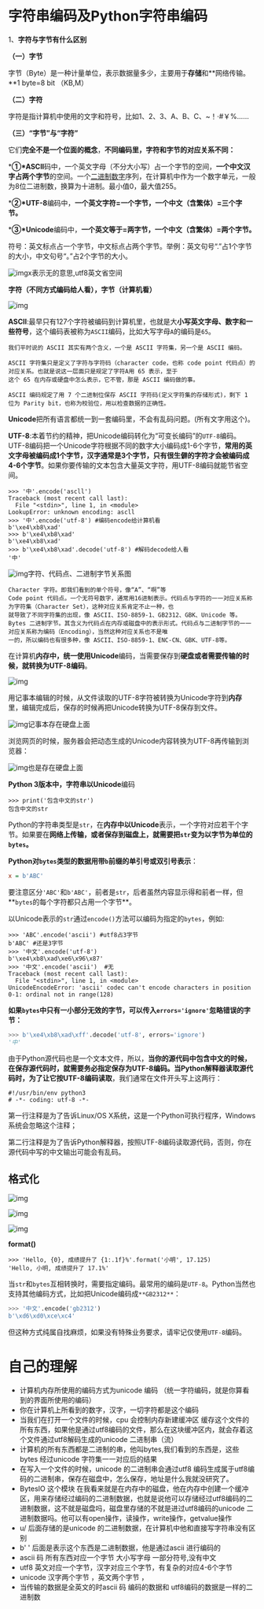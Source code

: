 # 字符串编码及Python字符串编码

1、**字符与字节有什么区别**

**（一）字节**

字节（Byte）是一种计量单位，表示数据量多少，主要用于**存储**和**网络传输。**1 byte=8 bit （KB,M）

**（二）字符**

字符是指计算机中使用的文字和符号，比如1、2、3、A、B、C、~！·#￥%……

**（三）“字节”与“字符”**

它们**完全不是一个位面的概念**，**不同编码里，字符和字节的对应关系不同：**

***①\*ASCII**码中，一个英文字母（不分大小写）占一个字节的空间，**一个中文汉字占两个字节**的空间。一个[二进制数字](https://link.zhihu.com/?target=https%3A//www.baidu.com/s%3Fwd%3D%E4%BA%8C%E8%BF%9B%E5%88%B6%E6%95%B0%E5%AD%97%26tn%3D44039180_cpr%26fenlei%3Dmv6quAkxTZn0IZRqIHckPjm4nH00T1YLPANWnW01uH6suhf3nWmk0ZwV5Hcvrjm3rH6sPfKWUMw85HfYnjn4nH6sgvPsT6KdThsqpZwYTjCEQLGCpyw9Uz4Bmy-bIi4WUvYETgN-TLwGUv3EPjRYPjnvPH63nHmLnWRvPHcd)序列，在计算机中作为一个数字单元，一般为8位二进制数，换算为十进制。最小值0，最大值255。

***②\*UTF-8**编码中，**一个英文字符=一个字节，一个中文（含繁体）=三个字节。**

***③\*Unicode**编码中，**一个英文等于=两字节，一个中文（含繁体）=两个字节。**

符号：英文标点占一个字节，中文标点占两个字节。举例：英文句号“.”占1个字节的大小，中文句号“。”占2个字节的大小。

![img](https://pic4.zhimg.com/80/v2-16a22e08872d8372599d8c69afb96f07_720w.png)x表示无的意思,utf8英文省空间

**字符（不同方式编码给人看），字节（计算机看）**

![img](https://pic1.zhimg.com/80/v2-b37b05418af6295dc1753aa9efa5df80_720w.jpg)



**ASCII**:最早只有127个字符被编码到计算机里，也就是大**小写英文字母、数字和一些符号**，这个编码表被称为`ASCII`编码，比如大写字母`A`的编码是`65`。

```text
我们平时说的 ASCII 其实有两个含义，一个是 ASCII 字符集，另一个是 ASCII 编码。

ASCII 字符集只是定义了字符与字符码（character code，也称 code point 代码点）的对应关系。也就是说这一层面只是规定了字符A用 65 表示，至于
这个 65 在内存或硬盘中怎么表示，它不管，那是 ASCII 编码做的事。

ASCII 编码规定了用 7 个二进制位保存 ASCII 字符码(定义字符集的存储形式)，剩下 1 位为 Parity bit，也称为校验位，用以检查数据的正确性。
```

**Unicode**把所有语言都统一到一套编码里，不会有乱码问题。(所有文字用这个)。

**UTF-8**:本着节约的精神，把Unicode编码转化为“可变长编码”的`UTF-8`编码。UTF-8编码把一个Unicode字符根据不同的数字大小编码成1-6个字节，**常用的英文字母被编码成1个字节，汉字通常是3个字节，只有很生僻的字符才会被编码成4-6个字节**。如果你要传输的文本包含大量英文字符，用UTF-8编码就能节省空间。

```text
>>> '中'.encode('ascll')
Traceback (most recent call last):
  File "<stdin>", line 1, in <module>
LookupError: unknown encoding: ascll
>>> '中'.encode('utf-8') #编码encode给计算机看
b'\xe4\xb8\xad'
>>> b'\xe4\xb8\xad'
b'\xe4\xb8\xad'
>>> b'\xe4\xb8\xad'.decode('utf-8') #解码decode给人看
'中'
```

![img](https://pic1.zhimg.com/80/v2-1c6d70377bfaa343f20a8c2d2cdd7f50_720w.jpg)字符、代码点、二进制字节关系图

```text
Character 字符。即我们看到的单个符号，像“A”、“啊”等
Code point 代码点。一个无符号数字，通常用16进制表示。代码点与字符的一一对应关系称为字符集（Character Set），这种对应关系肯定不止一种，也
就导致了不同字符集的出现，像 ASCII、ISO-8859-1、GB2312、GBK、Unicode 等。
Bytes 二进制字节。其含义为代码点在内存或磁盘中的表示形式。代码点与二进制字节的一一对应关系称为编码（Encoding），当然这种对应关系也不是唯
一的，所以编码也有很多种，像 ASCII、ISO-8859-1、ENC-CN、GBK、UTF-8等。
```



在计算机**内存中，统一使用Unicode**编码，当需要保存到**硬盘或者需要传输的时候，就转换为UTF-8编码**。

![img](https://pic1.zhimg.com/80/v2-f1695efc6a0c7e9e9ab6e152937b98f0_720w.jpg)

用记事本编辑的时候，从文件读取的UTF-8字符被转换为Unicode字符到**内存**里，编辑完成后，保存的时候再把Unicode转换为UTF-8保存到文件。

![img](https://pic2.zhimg.com/80/v2-83f38828f1fb4eae4377de56441250dd_720w.jpg)记事本存在硬盘上面

浏览网页的时候，服务器会把动态生成的Unicode内容转换为UTF-8再传输到浏览器：

![img](https://pic2.zhimg.com/80/v2-c58f8fc91ead25575d925c09c2733f39_720w.jpg)也是存在硬盘上面

**Python 3版本中，字符串以Unicode**编码

```text
>>> print('包含中文的str')
包含中文的str
```

Python的字符串类型是`str`，在**内存中以Unicode**表示，一个字符对应若干个字节。如果要在**网络上传输，或者保存到磁盘上，就需要把`str`变为以字节为单位的`bytes`。**

**Python对`bytes`类型的数据用带`b`前缀的单引号或双引号表示**：

```ini
x = b'ABC'
```

要注意区分`'ABC'`和`b'ABC'`，前者是`str`，后者虽然内容显示得和前者一样，但**`bytes`的每个字符都只占用一个字节**。

以Unicode表示的`str`通过`encode()`方法可以编码为指定的`bytes`，例如:

```text
>>> 'ABC'.encode('ascii') #utf8占3字节
b'ABC' #还是3字节
>>> '中文'.encode('utf-8')
b'\xe4\xb8\xad\xe6\x96\x87'
>>> '中文'.encode('ascii')  #无
Traceback (most recent call last):
  File "<stdin>", line 1, in <module>
UnicodeEncodeError: 'ascii' codec can't encode characters in position 0-1: ordinal not in range(128)
```

**如果`bytes`中只有一小部分无效的字节，可以传入`errors='ignore'`忽略错误的字节：**

```python
>>> b'\xe4\xb8\xad\xff'.decode('utf-8', errors='ignore')
'中'
```

由于Python源代码也是一个文本文件，所以，**当你的源代码中包含中文的时候，在保存源代码时，就需要务必指定保存为UTF-8编码。当Python解释器读取源代码时，为了让它按UTF-8编码读取**，我们通常在文件开头写上这两行：

```text
#!/usr/bin/env python3
# -*- coding: utf-8 -*-
```

第一行注释是为了告诉Linux/OS X系统，这是一个Python可执行程序，Windows系统会忽略这个注释；

第二行注释是为了告诉Python解释器，按照UTF-8编码读取源代码，否则，你在源代码中写的中文输出可能会有乱码。

## **格式化**

![img](https://pic1.zhimg.com/80/v2-1e4a922af164c224ce5cf1f35e4053f4_720w.jpg)



![img](https://pic4.zhimg.com/80/v2-9664c43b07fbd5cf223405a6b0fc7c0f_720w.jpg)



![img](https://pic4.zhimg.com/80/v2-04158a81c8f8af6233c6ea507704fd8b_720w.jpg)

**format()**

```text
>>> 'Hello, {0}, 成绩提升了 {1:.1f}%'.format('小明', 17.125)
'Hello, 小明, 成绩提升了 17.1%'
```

当`str`和`bytes`互相转换时，需要指定编码。最常用的编码是`UTF-8`。Python当然也支持其他编码方式，比如把Unicode编码成`**GB2312**`：

```python
>>> '中文'.encode('gb2312')
b'\xd6\xd0\xce\xc4'
```

但这种方式纯属自找麻烦，如果没有特殊业务要求，请牢记仅使用`UTF-8`编码。

# 自己的理解

- 计算机内存所使用的编码方式为unicode 编码 （统一字符编码，就是你算看到的界面所使用的编码）
- 你在计算机上所看到的数字，汉字，一切字符都是这个编码
- 当我们在打开一个文件的时候，cpu 会控制内存新建缓冲区 缓存这个文件的所有东西，如果他是通过utf8编码的文件，那么在这块缓冲区内，就会存着这个文件通过utf8解码生成的unicode 二进制串（流）
- 计算机的所有东西都是二进制的串，他叫bytes,我们看到的东西是，这些bytes 经过unicode 字符集一一对应后的结果
- 在写入一个文件的时候，unicode 的二进制串会通过utf8 编码生成属于utf8编码的二进制串，保存在磁盘中，怎么保存，地址是什么我就没研究了。
- BytesIO 这个模块 在我看来就是在内存中的磁盘，他在内存中创建一个缓冲区，用来存储经过编码的二进制数据，也就是说他可以存储经过utf8编码的二进制数据，这不就是磁盘吗，磁盘里存储的不就是进过utf8编码的unicode 二进制数据吗。他可以有open操作，读操作，write操作，getvalue操作
- u/ 后面存储的是unicode 的二进制数据，在计算机中他和直接写字符串没有区别
- b' ' 后面是表示这个东西是二进制数据，他是通过ascii 进行编码的
- ascii 码 所有东西对应一个字节 大小写字母 一部分符号,没有中文
- utf8 英文对应一个字节，汉字对应三个字节，有复杂的对应4-6个字节
- unicode 汉字两个字节 ，英文两个字节 ， 
- 当传输的数据是全英文的时ascii 码 编码的数据和 utf8编码的数据是一样的二进制数